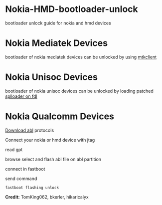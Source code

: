 # Nokia-HMD-bootloader-unlock
bootloader unlock guide for nokia and hmd devices

# Nokia Mediatek Devices
bootloader of nokia mediatek devices can be unlocked by using [mtkclient](https://github.com/bkerler/mtkclient)

# Nokia Unisoc Devices
bootloader of nokia unisoc devices can be unlocked by loading patched [splloader on fdl](https://github.com/TomKing062/CVE-2022-38694_unlock_bootloader/wiki/patch_do_cboot%E2%80%90FDL1)

# Nokia Qualcomm Devices
[Download abl](https://qlmflasherpro.com/index.php?a=downloads&b=folder&id=1413) protocols 

Connect your nokia or hmd device with jtag

read gpt

browse select and flash abl file on abl partition

connect in fastboot

send command

<code>fastboot flashing unlock</code>

**Credit:** TomKing062, bkerler, hikaricalyx
